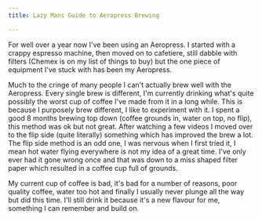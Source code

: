 ```yaml
---
title: Lazy Mans Guide to Aeropress Brewing

---
```

<p>For well over a year now I've been using an Aeropress. I started with a crappy espresso machine, then moved on to cafetiere, still dabble with filters (Chemex is on my list of things to buy) but the one piece of equipment I've stuck with has been my Aeropress.</p><p>Much to the cringe of many people I can't actually brew well with the Aeropress. Every single brew is different, I'm currently drinking what's quite possibly the worst cup of coffee I've made from it in a long while. This is because I purposely brew different, I like to experiment with it. I spent a good 8 months brewing top down (coffee grounds in, water on top, no flip), this method was ok but not great. After watching a few videos I moved over to the flip side (quite literally) something which has improved the brew a lot. The flip side method is an odd one, I was nervous when I first tried it, I mean hot water flying everywhere is not my idea of a great time. I've only ever had it gone wrong once and that was down to a miss shaped filter paper which resulted in a coffee cup full of grounds.</p><p>My current cup of coffee is bad, it's bad for a number of reasons, poor quality coffee, water too hot and finally I usually never plunge all the way but did this time. I'll still drink it because it's a new flavour for me, something I can remember and build on.</p>
